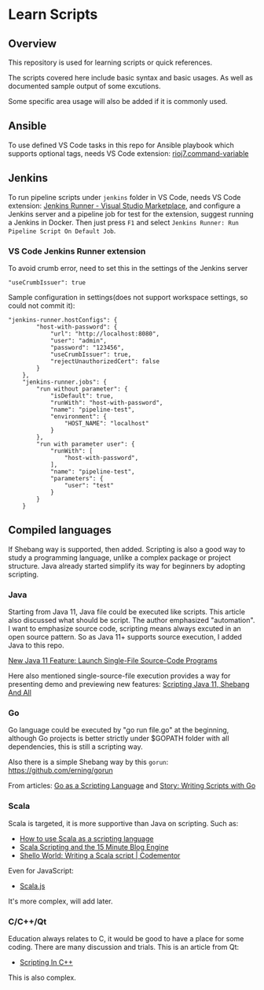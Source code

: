 # Learn Scripts

## Overview

This repository is used for learning scripts or quick references.

The scripts covered here include basic syntax and basic usages. As well as documented sample output of some excutions.

Some specific area usage will also be added if it is commonly used.

## Ansible

To use defined VS Code tasks in this repo for Ansible playbook which supports optional tags, needs VS Code extension: [rioj7.command-variable](https://marketplace.visualstudio.com/items?itemName=rioj7.command-variable)

## Jenkins

To run pipeline scripts under `jenkins` folder in VS Code, needs VS Code extension: [Jenkins Runner - Visual Studio Marketplace](https://marketplace.visualstudio.com/items?itemName=dave-hagedorn.jenkins-runner), and configure a Jenkins server and a pipeline job for test for the extension, suggest running a Jenkins in Docker. Then just press `F1` and select `Jenkins Runner: Run Pipeline Script On Default Job`.

### VS Code Jenkins Runner extension

To avoid crumb error, need to set this in the settings of the Jenkins server
```
"useCrumbIssuer": true
```

Sample configuration in settings(does not support workspace settings, so could not commit it):
```
"jenkins-runner.hostConfigs": {
        "host-with-password": {
            "url": "http://localhost:8080",
            "user": "admin",
            "password": "123456",
            "useCrumbIssuer": true,
            "rejectUnauthorizedCert": false
        }
    },
    "jenkins-runner.jobs": {
        "run without parameter": {
            "isDefault": true,
            "runWith": "host-with-password",
            "name": "pipeline-test",
            "environment": {
                "HOST_NAME": "localhost"
            }
        },
        "run with parameter user": {
            "runWith": [
                "host-with-password",
            ],
            "name": "pipeline-test",
            "parameters": {
                "user": "test"
            }
        }
    }
```

## Compiled languages

If Shebang way is supported, then added. Scripting is also a good way to study a programming language, unlike a complex package or project structure. Java already started simplify its way for beginners by adopting scripting.

### Java

Starting from Java 11, Java file could be executed like scripts. This article also discussed what should be script. The author emphasized "automation". I want to emphasize source code, scripting means always excuted in an open source pattern. So as Java 11+ supports source execution, I added Java to this repo.

[New Java 11 Feature: Launch Single-File Source-Code Programs](https://medium.com/the-java-report/new-java-11-feature-launch-single-file-source-code-programs-fadd698abf54)

Here also mentioned single-source-file execution provides a way for presenting demo and previewing new features: [Scripting Java 11, Shebang And All](https://blog.codefx.org/java/scripting-java-shebang/)


### Go

Go language could be executed by "go run file.go" at the beginning, although Go projects is better strictly under $GOPATH folder with all dependencies, this is still a scripting way. 

Also there is a simple Shebang way by this `gorun`: https://github.com/erning/gorun

From articles: [Go as a Scripting Language](https://www.infoq.com/news/2020/04/go-scripting-language/) and [Story: Writing Scripts with Go](https://gist.github.com/posener/73ffd326d88483df6b1cb66e8ed1e0bd)

### Scala

Scala is targeted, it is more supportive than Java on scripting. Such as:

* [How to use Scala as a scripting language](https://alvinalexander.com/scala/how-to-write-scala-shell-scripts-scripting-language-examples/)
* [Scala Scripting and the 15 Minute Blog Engine](https://www.lihaoyi.com/post/ScalaScriptingandthe15MinuteBlogEngine.html)
* [Shello World: Writing a Scala script | Codementor](https://www.codementor.io/@martinbrosenberg/shello-world-writing-a-scala-script-z8qg4i7d4)

Even for JavaScript:

* [Scala.js](http://www.scala-js.org/)

It's more complex, will add later.

### C/C++/Qt

Education always relates to C, it would be good to have a place for some coding. There are many discussion and trials. This is an article from Qt:

* [Scripting In C++](https://www.qt.io/blog/2018/06/15/scripting-in-c)

This is also complex.